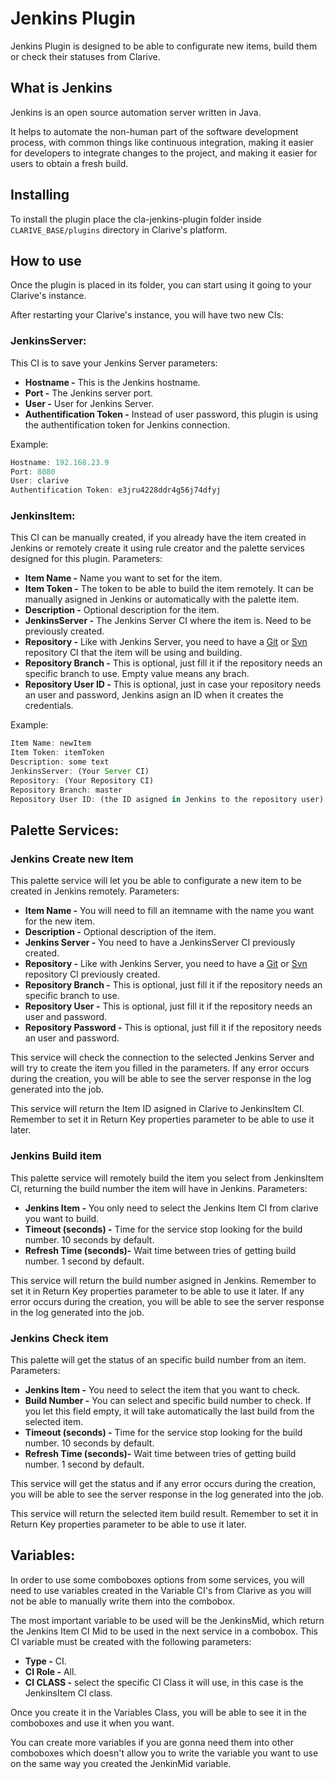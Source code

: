 
# Jenkins Plugin

Jenkins Plugin is designed to be able to configurate new items, build them or check their
statuses from Clarive.

## What is Jenkins

Jenkins is an open source automation server written in Java.

It helps to automate the non-human part of the software development process, with common things like continuous integration, making it easier for developers to integrate changes to the project, and making it easier for users to obtain a fresh build.

## Installing

To install the plugin place the cla-jenkins-plugin folder inside `CLARIVE_BASE/plugins`
directory in Clarive's platform.

## How to use

Once the plugin is placed in its folder, you can start using it going to your Clarive's
instance.

After restarting your Clarive's instance, you will have two new CIs:

### JenkinsServer:

This CI is to save your Jenkins Server parameters:

- **Hostname -** This is the Jenkins hostname.
- **Port -** The Jenkins server port.
- **User -** User for Jenkins Server.
- **Authentification Token -** Instead of user password, this plugin is using the authentification token for Jenkins connection.

Example:

```javascript
Hostname: 192.168.23.9
Port: 8080
User: clarive
Authentification Token: e3jru4228ddr4g56j74dfyj
```

### JenkinsItem:

This CI can be manually created, if you already have the item created in Jenkins or remotely 
create it using rule creator and the palette services designed for this plugin.
Parameters:

- **Item Name -** Name you want to set for the item.
- **Item Token -** The token to be able to build the item remotely. It can be manually asigned in Jenkins or automatically with the palette item.
- **Description -** Optional description for the item.
- **JenkinsServer -** The Jenkins Server CI where the item is. Need to be previously created.
- **Repository -** Like with Jenkins Server, you need to have a [Git](http://docs.clarive.com/setup/operation/#artifacts-and-repositories) or [Svn](http://docs.clarive.com/setup/operation/#artifacts-and-repositories) repository CI that the item will be using and building.
- **Repository Branch -** This is optional, just fill it if the repository needs an specific branch to use. Empty value means any brach.
- **Repository User ID -** This is optional, just in case your repository needs an user and password, Jenkins asign an ID when it creates the credentials.

Example:

```javascript
Item Name: newItem
Item Token: itemToken
Description: some text
JenkinsServer: (Your Server CI)
Repository: (Your Repository CI)
Repository Branch: master
Repository User ID: (the ID asigned in Jenkins to the repository user)
```

## Palette Services:

### Jenkins Create new Item

This palette service will let you be able to configurate a new item to be created in Jenkins remotely.
Parameters:

- **Item Name -** You will need to fill an itemname with the name you want for the new item.
- **Description -** Optional description of the item.
- **Jenkins Server -** You need to have a JenkinsServer CI previously created.
- **Repository -** Like with Jenkins Server, you need to have a [Git](http://docs.clarive.com/setup/operation/#artifacts-and-repositories) or [Svn](http://docs.clarive.com/setup/operation/#artifacts-and-repositories) repository CI previously created.
- **Repository Branch -** This is optional, just fill it if the repository needs an specific branch to use.
- **Repository User -** This is optional, just fill it if the repository needs an user and password.
- **Repository Password -** This is optional, just fill it if the repository needs an user and password.

This service will check the connection to the selected Jenkins Server and will try to create the item you
filled in the parameters. If any error occurs during the creation, you will be able to see the server response in the log generated into the job.

This service will return the Item ID asigned in Clarive to JenkinsItem CI. Remember to set it in Return Key properties parameter to be able to use it later.


### Jenkins Build item

This palette service will remotely build the item you select from JenkinsItem CI, returning the build number the item will have in Jenkins.
Parameters:

- **Jenkins Item -** You only need to select the Jenkins Item CI from clarive you want to build.
- **Timeout (seconds) -** Time for the service stop looking for the build number. 10 seconds by default. 
- **Refresh Time (seconds)-** Wait time between tries of getting build number. 1 second by default.
 
This service will return the build number asigned in Jenkins. Remember to set it in Return Key properties parameter to be able to use it later.
If any error occurs during the creation, you will be able to see the server response in the log generated into the job.

### Jenkins Check item

This palette will get the status of an specific build number from an item.
Parameters:

- **Jenkins Item -** You need to select the item that you want to check.
- **Build Number -** You can select and specific build number to check. If you let this field empty, it will take automatically the last build from the selected item. 
- **Timeout (seconds) -** Time for the service stop looking for the build number. 10 seconds by default.
- **Refresh Time (seconds)-** Wait time between tries of getting build number. 1 second by default.

This service will get the status and if any error occurs during the creation, you will be able to see the server response in the log generated into the job.

This service will return the selected item build result. Remember to set it in Return Key properties parameter to be able to use it later.


## Variables:

In order to use some comboboxes options from some services, you will need to use variables created in the Variable CI's from Clarive as you will not be able to manually write them into the combobox.

The most important variable to be used will be the JenkinsMid, which return the Jenkins Item CI Mid to be used in the next service in a combobox.
This CI variable must be created with the following parameters:

- **Type -** CI. 
- **CI Role -** All. 
- **CI CLASS -** select the specific CI Class it will use, in this case is the JenkinsItem CI class.

Once you create it in the Variables Class, you will be able to see it in the comboboxes and use it when you want.

You can create more variables if you are gonna need them into other comboboxes which doesn't allow you to write the variable you want to use on the same way you created the JenkinMid variable.



